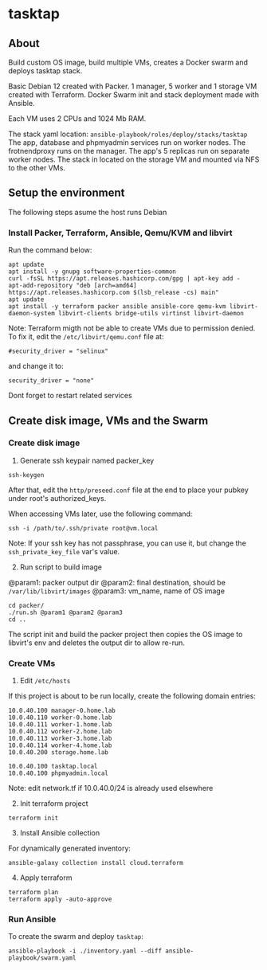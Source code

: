 # tasktap

## About

Build custom OS image, build multiple VMs, creates a Docker swarm and deploys tasktap stack.

Basic Debian 12 created with Packer.
1 manager, 5 worker and 1 storage VM created with Terraform.
Docker Swarm init and stack deployment made with Ansible.

Each VM uses 2 CPUs and 1024 Mb RAM.

The stack yaml location: ```ansible-playbook/roles/deploy/stacks/tasktap```
The app, database and phpmyadmin services run on worker nodes.
The frotnendproxy runs on the manager.
The app's 5 replicas run on separate worker nodes.
The stack in located on the storage VM and mounted via NFS to the other VMs.

## Setup the environment

The following steps asume the host runs Debian

### Install Packer, Terraform, Ansible, Qemu/KVM and libvirt

Run the command below:
```
apt update
apt install -y gnupg software-properties-common
curl -fsSL https://apt.releases.hashicorp.com/gpg | apt-key add -
apt-add-repository "deb [arch=amd64] https://apt.releases.hashicorp.com $(lsb_release -cs) main"
apt update
apt install -y terraform packer ansible ansible-core qemu-kvm libvirt-daemon-system libvirt-clients bridge-utils virtinst libvirt-daemon
```

Note: Terraform migth not be able to create VMs due to permission denied. To fix it, edit the ```/etc/libvirt/qemu.conf``` file at:
```
#security_driver = "selinux"
```
and change it to:
```
security_driver = "none"
```

Dont forget to restart related services

## Create disk image, VMs and the Swarm

### Create disk image

1) Generate ssh keypair named packer_key

```
ssh-keygen
```

After that, edit the ```http/preseed.conf``` file at the end to place your pubkey under root's authorized_keys.

When accessing VMs later, use the following command:
```
ssh -i /path/to/.ssh/private root@vm.local
```

Note: If your ssh key has not passphrase, you can use it, but change the ```ssh_private_key_file``` var's value.

2) Run script to build image

@param1: packer output dir
@param2: final destination, should be ```/var/lib/libvirt/images```
@param3: vm_name, name of OS image

```
cd packer/
./run.sh @param1 @param2 @param3
cd ..
```

The script init and build the packer project then copies the OS image to libvirt's env and deletes the output dir to allow re-run.

### Create VMs

1) Edit ```/etc/hosts```

If this project is about to be run locally, create the following domain entries:
```
10.0.40.100	manager-0.home.lab
10.0.40.110	worker-0.home.lab
10.0.40.111	worker-1.home.lab
10.0.40.112	worker-2.home.lab
10.0.40.113	worker-3.home.lab
10.0.40.114	worker-4.home.lab
10.0.40.200	storage.home.lab

10.0.40.100	tasktap.local
10.0.40.100	phpmyadmin.local
```

Note: edit network.tf if 10.0.40.0/24 is already used elsewhere

2) Init terraform project

```
terraform init
```

3) Install Ansible collection

For dynamically generated inventory:
```
ansible-galaxy collection install cloud.terraform
```

4) Apply terraform

```
terraform plan
terraform apply -auto-approve
```

### Run Ansible

To create the swarm and deploy ```tasktap```:
```
ansible-playbook -i ./inventory.yaml --diff ansible-playbook/swarm.yaml
```